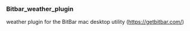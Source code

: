 ### Bitbar_weather_plugin


weather plugin for the BitBar mac desktop utility (https://getbitbar.com/)